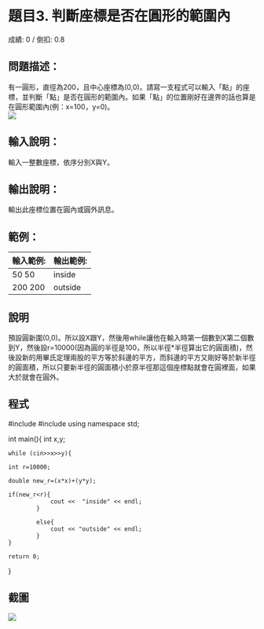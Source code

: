 # 題目3. 判斷座標是否在圓形的範圍內
成績: 0 / 倒扣: 0.8
## 問題描述：
有一圓形，直徑為200，且中心座標為(0,0)。請寫一支程式可以輸入「點」的座標，並判斷「點」是否在圓形的範圍內。如果「點」的位置剛好在邊界的話也算是在圓形範圍內(例：x=100，y=0)。
<br>
<img src="https://e-tutor.itsa.org.tw/e-Tutor/file.php/1395/picture_circle.jpg"/>

## 輸入說明：
輸入一整數座標，依序分別X與Y。

## 輸出說明：
輸出此座標位置在圓內或圓外訊息。

## 範例：

|輸入範例:|輸出範例:|
|--------|---------|
|50 50   |inside   |
|200 200 |outside  |

## 說明

預設圓新圍(0,0)。所以設X跟Y，然後用while讓他在輸入時第一個數到X第二個數到Y，然後設r=10000(因為圓的半徑是100，所以半徑*半徑算出它的圓面積)，然後設新的用畢氏定理兩股的平方等於斜邊的平方，而斜邊的平方又剛好等於新半徑的圓面積，所以只要新半徑的圓面積小於原半徑那這個座標點就會在圓裡面，如果大於就會在圓外。

## 程式
#include <iostream>
#include <iomanip>
using namespace std;

int main(){
    int x,y;

    while (cin>>x>>y){

    int r=10000;

    double new_r=(x*x)+(y*y);

    if(new_r<r){
                cout <<  "inside" << endl;
            }

            else{
                cout << "outside" << endl;
            }
    }

    return 0;
}
## 截圖
<img src="https://cdn.discordapp.com/attachments/1080770528966619146/1085463516510703676/image.png"/>